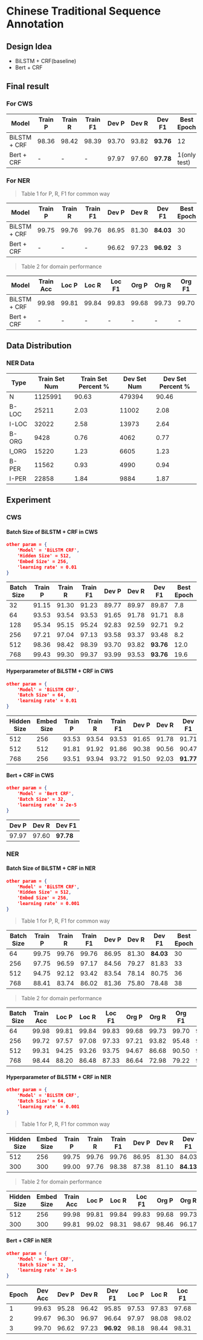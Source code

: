# Chinese Traditional Sequence Annotation

## Design Idea

- BiLSTM + CRF(baseline)
- Bert + CRF

## Final result

### For CWS

| Model        | Train P | Train R | Train F1 | Dev P | Dev R | Dev F1    | Best Epoch   |
| ------------ | ------- | ------- | -------- | ----- | ----- | --------- | ------------ |
| BiLSTM + CRF | 98.36   | 98.42   | 98.39    | 93.70 | 93.82 | **93.76** | 12           |
| Bert + CRF   | -       | -       | -        | 97.97 | 97.60 | **97.78** | 1(only test) |

### For NER

> Table 1 for P, R, F1 for common way

| Model        | Train P | Train R | Train F1 | Dev P | Dev R | Dev F1    | Best Epoch |
| ------------ | ------- | ------- | -------- | ----- | ----- | --------- | ---------- |
| BiLSTM + CRF | 99.75   | 99.76   | 99.76    | 86.95 | 81.30 | **84.03** | 30         |
| Bert + CRF   | -       | -       | -        | 96.62 | 97.23 | **96.92** | 3          |

> Table 2 for domain performance

| Model        | Train Acc | Loc P | Loc R | Loc F1 | Org P | Org R | Org F1 | Per P | Per R | Per F1 | Test Acc | Loc P | Loc R | Loc F1 | Org P | Org R | Org F1 | Per P | Per R | Per F1 |
| ------------ | --------- | ----- | ----- | ------ | ----- | ----- | ------ | ----- | ----- | ------ | -------- | ----- | ----- | ------ | ----- | ----- | ------ | ----- | ----- | ------ |
| BiLSTM + CRF | 99.98     | 99.81 | 99.84 | 99.83  | 99.68 | 99.73 | 99.70  | 99.67 | 99.64 | 99.65  | 97.84    | 87.62 | 85.33 | 86.46  | 83.46 | 70.94 | 76.69  | 87.99 | 80.68 | 84.17  |
| Bert + CRF   | -         | -     | -     | -      | -     | -     | -      | -     | -     | -      | 99.70    | 98.18 | 98.44 | 98.31  | 93.42 | 95.56 | 94.48  | 98.27 | 98.84 | 98.55  |

## Data Distribution

### NER Data

| Type  | Train Set Num | Train Set Percent % | Dev Set Num | Dev Set Percent % |
| ----- | ------------- | ------------------- | ----------- | ----------------- |
| N     | 1125991       | 90.63               | 479394      | 90.46             |
| B-LOC | 25211         | 2.03                | 11002       | 2.08              |
| I-LOC | 32022         | 2.58                | 13973       | 2.64              |
| B-ORG | 9428          | 0.76                | 4062        | 0.77              |
| I_ORG | 15220         | 1.23                | 6605        | 1.23              |
| B-PER | 11562         | 0.93                | 4990        | 0.94              |
| I-PER | 22858         | 1.84                | 9884        | 1.87              |

## Experiment

### CWS

#### Batch Size of BiLSTM + CRF in CWS

```json
other param = {
    'Model' = 'BiLSTM CRF',
    'Hidden Size' = 512,
    'Embed Size' = 256,
    'learning rate' = 0.01
}
```

| Batch Size | Train P | Train R | Train F1 | Dev P | Dev R | Dev F1    | Best Epoch |
| ---------- | ------- | ------- | -------- | ----- | ----- | --------- | ---------- |
| 32         | 91.15   | 91.30   | 91.23    | 89.77 | 89.97 | 89.87     | 7.8        |
| 64         | 93.53   | 93.54   | 93.53    | 91.65 | 91.78 | 91.71     | 8.8        |
| 128        | 95.34   | 95.15   | 95.24    | 92.83 | 92.59 | 92.71     | 9.2        |
| 256        | 97.21   | 97.04   | 97.13    | 93.58 | 93.37 | 93.48     | 8.2        |
| 512        | 98.36   | 98.42   | 98.39    | 93.70 | 93.82 | **93.76** | 12.0       |
| 768        | 99.43   | 99.30   | 99.37    | 93.99 | 93.53 | **93.76** | 19.6       |

#### Hyperparameter of BiLSTM + CRF in CWS

```json
other param = {
    'Model' = 'BiLSTM CRF',
    'Batch Size' = 64,
    'learning rate' = 0.01
}
```

| Hidden Size | Embed Size | Train P | Train R | Train F1 | Dev P | Dev R | Dev F1    | Best Epoch |
| ----------- | ---------- | ------- | ------- | -------- | ----- | ----- | --------- | ---------- |
| 512         | 256        | 93.53   | 93.54   | 93.53    | 91.65 | 91.78 | 91.71     | 8.8        |
| 512         | 512        | 91.81   | 91.92   | 91.86    | 90.38 | 90.56 | 90.47     | 3.8        |
| 768         | 256        | 93.51   | 93.94   | 93.72    | 91.50 | 92.03 | **91.77** | 10.8       |

#### Bert + CRF in CWS

```json
other param = {
    'Model' = 'Bert CRF',
    'Batch Size' = 32,
    'learning rate' = 2e-5
}
```

| Dev P | Dev R | Dev F1    |
| ----- | ----- | --------- |
| 97.97 | 97.60 | **97.78** |

### NER

#### Batch Size of BiLSTM + CRF in NER

```json
other param = {
    'Model' = 'BiLSTM CRF',
    'Hidden Size' = 512,
    'Embed Size' = 256,
    'learning rate' = 0.001
}
```

> Table 1 for P, R, F1 for common way

| Batch Size | Train P | Train R | Train F1 | Dev P | Dev R | Dev F1    | Best Epoch |
| ---------- | ------- | ------- | -------- | ----- | ----- | --------- | ---------- |
| 64         | 99.75   | 99.76   | 99.76    | 86.95 | 81.30 | **84.03** | 30         |
| 256        | 97.75   | 96.59   | 97.17    | 84.56 | 79.27 | 81.83     | 33         |
| 512        | 94.75   | 92.12   | 93.42    | 83.54 | 78.14 | 80.75     | 36         |
| 768        | 88.41   | 83.74   | 86.02    | 81.36 | 75.80 | 78.48     | 38         |

> Table 2 for domain performance

| Batch Size | Train Acc | Loc P | Loc R | Loc F1 | Org P | Org R | Org F1 | Per P | Per R | Per F1 | Test Acc | Loc P | Loc R | Loc F1 | Org P | Org R | Org F1 | Per P | Per R | Per F1 |
| ---------- | --------- | ----- | ----- | ------ | ----- | ----- | ------ | ----- | ----- | ------ | -------- | ----- | ----- | ------ | ----- | ----- | ------ | ----- | ----- | ------ |
| 64         | 99.98     | 99.81 | 99.84 | 99.83  | 99.68 | 99.73 | 99.70  | 99.67 | 99.64 | 99.65  | 97.84    | 87.62 | 85.33 | 86.46  | 83.46 | 70.94 | 76.69  | 87.99 | 80.68 | 84.17  |
| 256        | 99.72     | 97.57 | 97.08 | 97.33  | 97.21 | 93.82 | 95.48  | 98.57 | 97.78 | 98.17  | 97.61    | 85.75 | 83.40 | 84.56  | 81.62 | 68.27 | 74.35  | 83.92 | 78.94 | 81.35  |
| 512        | 99.31     | 94.25 | 93.26 | 93.75  | 94.67 | 86.68 | 90.50  | 95.89 | 94.09 | 94.98  | 97.54    | 84.38 | 82.73 | 83.55  | 81.56 | 66.35 | 73.17  | 82.94 | 77.44 | 80.10  |
| 768        | 98.44     | 88.20 | 86.48 | 87.33  | 86.64 | 72.98 | 79.22  | 90.16 | 86.59 | 97.34  | 97.34    | 82.01 | 79.92 | 80.95  | 79.42 | 64.26 | 71.04  | 81.22 | 75.95 | 78.49  |

#### Hyperparameter of BiLSTM + CRF in NER

```json
other param = {
    'Model' = 'BiLSTM CRF',
    'Batch Size' = 64,
    'learning rate' = 0.001
}
```

> Table 1 for P, R, F1 for common way

| Hidden Size | Embed Size | Train P | Train R | Train F1 | Dev P | Dev R | Dev F1    | Best Epoch |
| ----------- | ---------- | ------- | ------- | -------- | ----- | ----- | --------- | ---------- |
| 512         | 256        | 99.75   | 99.76   | 99.76    | 86.95 | 81.30 | 84.03     | 30         |
| 300         | 300        | 99.00   | 97.76   | 98.38    | 87.38 | 81.10 | **84.13** | 25         |

> Table 2 for domain performance

| Hidden Size | Embed Size | Train Acc | Loc P | Loc R | Loc F1 | Org P | Org R | Org F1 | Per P | Per R | Per F1 | Test Acc | Loc P | Loc R | Loc F1 | Org P | Org R | Org F1 | Per P | Per R | Per F1 |
| ----------- | ---------- | --------- | ----- | ----- | ------ | ----- | ----- | ------ | ----- | ----- | ------ | -------- | ----- | ----- | ------ | ----- | ----- | ------ | ----- | ----- | ------ |
| 512         | 256        | 99.98     | 99.81 | 99.84 | 99.83  | 99.68 | 99.73 | 99.70  | 99.67 | 99.64 | 99.65  | 97.84    | 87.62 | 85.33 | 86.46  | 83.46 | 70.94 | 76.69  | 87.99 | 80.68 | 84.17  |
| 300         | 300        | 99.81     | 99.02 | 98.31 | 98.67  | 98.46 | 96.17 | 97.30  | 99.41 | 97.87 | 98.64  | 97.87    | 87.68 | 85.06 | 86.35  | 84.10 | 71.19 | 77.11  | 89.20 | 80.29 | 84.51  |

#### Bert + CRF in NER

```json
other param = {
    'Model' = 'Bert CRF',
    'Batch Size' = 32,
    'learning rate' = 2e-5
}
```

| Epoch | Dev Acc | Dev P | Dev R | Dev F1    | Loc P | Loc R | Loc F1 | Org P | Org R | Org F1 | Per P | Per R | Per F1 |
| ----- | ------- | ----- | ----- | --------- | ----- | ----- | ------ | ----- | ----- | ------ | ----- | ----- | ------ |
| 1     | 99.63   | 95.28 | 96.42 | 95.85     | 97.53 | 97.83 | 97.68  | 89.99 | 93.85 | 91.88  | 97.49 | 98.62 | 98.05  |
| 2     | 99.67   | 96.30 | 96.97 | 96.64     | 97.97 | 98.08 | 98.02  | 92.96 | 95.15 | 94.04  | 97.59 | 98.82 | 98.20  |
| 3     | 99.70   | 96.62 | 97.23 | **96.92** | 98.18 | 98.44 | 98.31  | 93.42 | 95.56 | 94.48  | 98.27 | 98.84 | 98.55  |
